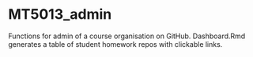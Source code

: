 # MT5013_admin

Functions for admin of a course organisation on GitHub. Dashboard.Rmd generates a table of student homework repos with clickable links.